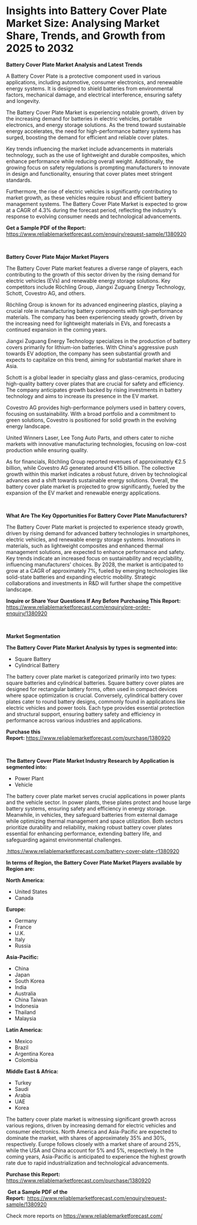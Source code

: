 <p><h1>Insights into Battery Cover Plate Market Size: Analysing Market Share, Trends, and Growth from 2025 to 2032</h1></p><p><strong>Battery Cover Plate Market Analysis and Latest Trends</strong></p>
<p><p>A Battery Cover Plate is a protective component used in various applications, including automotive, consumer electronics, and renewable energy systems. It is designed to shield batteries from environmental factors, mechanical damage, and electrical interference, ensuring safety and longevity. </p><p>The Battery Cover Plate Market is experiencing notable growth, driven by the increasing demand for batteries in electric vehicles, portable electronics, and energy storage solutions. As the trend toward sustainable energy accelerates, the need for high-performance battery systems has surged, boosting the demand for efficient and reliable cover plates. </p><p>Key trends influencing the market include advancements in materials technology, such as the use of lightweight and durable composites, which enhance performance while reducing overall weight. Additionally, the growing focus on safety regulations is prompting manufacturers to innovate in design and functionality, ensuring that cover plates meet stringent standards. </p><p>Furthermore, the rise of electric vehicles is significantly contributing to market growth, as these vehicles require robust and efficient battery management systems. The Battery Cover Plate Market is expected to grow at a CAGR of 4.3% during the forecast period, reflecting the industry's response to evolving consumer needs and technological advancements.</p></p>
<p><strong>Get a Sample PDF of the Report:&nbsp;</strong> <a href="https://www.reliablemarketforecast.com/enquiry/request-sample/1380920?utm_campaign=2293&utm_medium=2&utm_source=Github&utm_content=ia&utm_term=13022025&utm_id=battery-cover-plate">https://www.reliablemarketforecast.com/enquiry/request-sample/1380920</a></p>
<p>&nbsp;</p>
<p><strong>Battery Cover Plate Major Market Players</strong></p>
<p><p>The Battery Cover Plate market features a diverse range of players, each contributing to the growth of this sector driven by the rising demand for electric vehicles (EVs) and renewable energy storage solutions. Key competitors include Röchling Group, Jiangxi Zuguang Energy Technology, Schott, Covestro AG, and others.</p><p>Röchling Group is known for its advanced engineering plastics, playing a crucial role in manufacturing battery components with high-performance materials. The company has been experiencing steady growth, driven by the increasing need for lightweight materials in EVs, and forecasts a continued expansion in the coming years.</p><p>Jiangxi Zuguang Energy Technology specializes in the production of battery covers primarily for lithium-ion batteries. With China's aggressive push towards EV adoption, the company has seen substantial growth and expects to capitalize on this trend, aiming for substantial market share in Asia.</p><p>Schott is a global leader in specialty glass and glass-ceramics, producing high-quality battery cover plates that are crucial for safety and efficiency. The company anticipates growth backed by rising investments in battery technology and aims to increase its presence in the EV market.</p><p>Covestro AG provides high-performance polymers used in battery covers, focusing on sustainability. With a broad portfolio and a commitment to green solutions, Covestro is positioned for solid growth in the evolving energy landscape.</p><p>United Winners Laser, Lee Tong Auto Parts, and others cater to niche markets with innovative manufacturing technologies, focusing on low-cost production while ensuring quality.</p><p>As for financials, Röchling Group reported revenues of approximately €2.5 billion, while Covestro AG generated around €15 billion. The collective growth within this market indicates a robust future, driven by technological advances and a shift towards sustainable energy solutions. Overall, the battery cover plate market is projected to grow significantly, fueled by the expansion of the EV market and renewable energy applications.</p></p>
<p>&nbsp;</p>
<p><strong>What Are The Key Opportunities For Battery Cover Plate Manufacturers?</strong></p>
<p><p>The Battery Cover Plate market is projected to experience steady growth, driven by rising demand for advanced battery technologies in smartphones, electric vehicles, and renewable energy storage systems. Innovations in materials, such as lightweight composites and enhanced thermal management solutions, are expected to enhance performance and safety. Key trends indicate an increased focus on sustainability and recyclability, influencing manufacturers' choices. By 2028, the market is anticipated to grow at a CAGR of approximately 7%, fueled by emerging technologies like solid-state batteries and expanding electric mobility. Strategic collaborations and investments in R&D will further shape the competitive landscape.</p></p>
<p><strong>Inquire or Share Your Questions If Any Before Purchasing This Report:</strong> <a href="https://www.reliablemarketforecast.com/enquiry/pre-order-enquiry/1380920?utm_campaign=2293&utm_medium=2&utm_source=Github&utm_content=ia&utm_term=13022025&utm_id=battery-cover-plate">https://www.reliablemarketforecast.com/enquiry/pre-order-enquiry/1380920</a></p>
<p>&nbsp;</p>
<p><strong>Market Segmentation</strong></p>
<p><strong>The Battery Cover Plate Market Analysis by types is segmented into:</strong></p>
<p><ul><li>Square Battery</li><li>Cylindrical Battery</li></ul></p>
<p><p>The battery cover plate market is categorized primarily into two types: square batteries and cylindrical batteries. Square battery cover plates are designed for rectangular battery forms, often used in compact devices where space optimization is crucial. Conversely, cylindrical battery cover plates cater to round battery designs, commonly found in applications like electric vehicles and power tools. Each type provides essential protection and structural support, ensuring battery safety and efficiency in performance across various industries and applications.</p></p>
<p><strong>Purchase this Report:&nbsp;</strong><a href="https://www.reliablemarketforecast.com/purchase/1380920?utm_campaign=2293&utm_medium=2&utm_source=Github&utm_content=ia&utm_term=13022025&utm_id=battery-cover-plate">https://www.reliablemarketforecast.com/purchase/1380920</a></p>
<p>&nbsp;</p>
<p><strong>The Battery Cover Plate Market Industry Research by Application is segmented into:</strong></p>
<p><ul><li>Power Plant</li><li>Vehicle</li></ul></p>
<p><p>The battery cover plate market serves crucial applications in power plants and the vehicle sector. In power plants, these plates protect and house large battery systems, ensuring safety and efficiency in energy storage. Meanwhile, in vehicles, they safeguard batteries from external damage while optimizing thermal management and space utilization. Both sectors prioritize durability and reliability, making robust battery cover plates essential for enhancing performance, extending battery life, and safeguarding against environmental challenges.</p></p>
<p><a href="https://www.reliablemarketforecast.com/battery-cover-plate-r1380920?utm_campaign=2293&utm_medium=2&utm_source=Github&utm_content=ia&utm_term=13022025&utm_id=battery-cover-plate">&nbsp;https://www.reliablemarketforecast.com/battery-cover-plate-r1380920</a></p>
<p><strong>In terms of Region, the Battery Cover Plate Market Players available by Region are:</strong></p>
<p>
    <p> <strong> North America: </strong>
        <ul>
            <li>United States</li>
            <li>Canada</li>
        </ul>
        </p> 
    <p> <strong> Europe: </strong>
        <ul>
            <li>Germany</li>
            <li>France</li>
            <li>U.K.</li>
            <li>Italy</li>
            <li>Russia</li>
        </ul>
        </p> 
    <p> <strong> Asia-Pacific: </strong>
        <ul>
            <li>China</li>
            <li>Japan</li>
            <li>South Korea</li>
            <li>India</li>
            <li>Australia</li>
            <li>China Taiwan</li>
            <li>Indonesia</li>
            <li>Thailand</li>
            <li>Malaysia</li>
        </ul>
        </p> 
    <p> <strong> Latin America: </strong>
        <ul>
            <li>Mexico</li>
            <li>Brazil</li>
            <li>Argentina Korea</li>
            <li>Colombia</li>
        </ul>
        </p> 
    <p> <strong> Middle East & Africa: </strong>
        <ul>
            <li>Turkey</li>
            <li>Saudi</li>
            <li>Arabia</li>
            <li>UAE</li>
            <li>Korea</li>
        </ul>
    </p>
    </p>
<p><p>The battery cover plate market is witnessing significant growth across various regions, driven by increasing demand for electric vehicles and consumer electronics. North America and Asia-Pacific are expected to dominate the market, with shares of approximately 35% and 30%, respectively. Europe follows closely with a market share of around 25%, while the USA and China account for 5% and 5%, respectively. In the coming years, Asia-Pacific is anticipated to experience the highest growth rate due to rapid industrialization and technological advancements.</p></p>
<p><strong>Purchase this Report: </strong><a href="https://www.reliablemarketforecast.com/purchase/1380920?utm_campaign=2293&utm_medium=2&utm_source=Github&utm_content=ia&utm_term=13022025&utm_id=battery-cover-plate">https://www.reliablemarketforecast.com/purchase/1380920</a></p>
<p>&nbsp;<strong>Get a Sample PDF of the Report:&nbsp;&nbsp;</strong><a href="https://www.reliablemarketforecast.com/enquiry/request-sample/1380920?utm_campaign=2293&utm_medium=2&utm_source=Github&utm_content=ia&utm_term=13022025&utm_id=battery-cover-plate">https://www.reliablemarketforecast.com/enquiry/request-sample/1380920</a></p>
<p><strong></strong></p>
<p>Check more reports on <a href="https://www.reliablemarketforecast.com/?utm_campaign=2293&utm_medium=2&utm_source=Github&utm_content=ia&utm_term=13022025&utm_id=battery-cover-plate">https://www.reliablemarketforecast.com/</a></p>